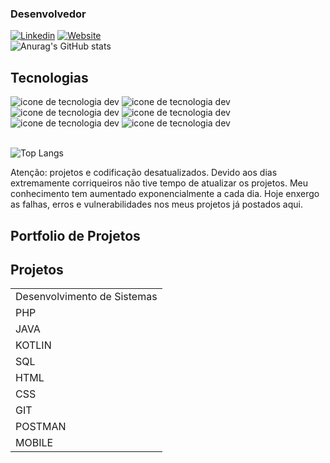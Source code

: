 ### Desenvolvedor

[![Linkedin](https://img.shields.io/badge/LinkedIn-0077B5?style=for-the-badge&logo=linkedin&logoColor=white)](https://www.linkedin.com/in/gabrielsilva17/)
[![Website](https://img.shields.io/badge/dev.to-0A0A0A?style=for-the-badge&logo=devdotto&logoColor=white)](https://my-profile-7.netlify.app/)<br>
![Anurag's GitHub stats](https://github-readme-stats.vercel.app/api?username=GabryelSilvah&show_icons=true&theme=radical)

## Tecnologias

<div>
      <img src="https://img.shields.io/badge/PHP-777BB4?style=for-the-badge&logo=php&logoColor=white" alt="icone de tecnologia dev">
       <img src="https://img.shields.io/badge/Java-ED8B00?style=for-the-badge&logo=openjdk&logoColor=white" alt="icone de tecnologia dev">
    <img src="https://img.shields.io/badge/JavaScript-F7DF1E?style=for-the-badge&logo=javascript&logoColor=black" alt="icone de tecnologia dev">
        <img src="https://img.shields.io/badge/MySQL-005C84?style=for-the-badge&logo=mysql&logoColor=white" alt="icone de tecnologia dev">  
           <img src="https://img.shields.io/badge/HTML5-E34F26?style=for-the-badge&logo=html5&logoColor=white" alt="icone de tecnologia dev"> <img src="https://img.shields.io/badge/CSS3-1572B6?style=for-the-badge&logo=css3&logoColor=white" alt="icone de tecnologia dev">
</div><br>

![Top Langs](https://github-readme-stats.vercel.app/api/top-langs/?username=GabryelSilvah&layout=compact)

<p>
       Atenção: projetos e codificação desatualizados. Devido aos dias extremamente corriqueiros não tive tempo de atualizar os projetos. Meu conhecimento tem aumentado exponencialmente a cada dia. Hoje enxergo as falhas, erros e vulnerabilidades nos meus projetos já postados aqui.
</p>
<h2>
      Portfolio de Projetos
</h2>

## Projetos

<table boder="1">
      <tr>
            <td>Desenvolvimento de Sistemas</td>
      </tr>
      <tr>
            <td>PHP</td>
      </tr>
      <tr>
            <td>JAVA</td>
      </tr>
        <tr>
            <td>KOTLIN</td>
      </tr>
      <tr>
            <td>SQL</td>
      </tr>
       <tr>
            <td>HTML</td>
      </tr>
       <tr>
            <td>CSS</td>
      </tr>
       <tr>
            <td>GIT</td>
      </tr>
       <tr>
            <td>POSTMAN</td>
      </tr>
       <tr>
            <td>MOBILE</td>
      </tr>
   
</table>

